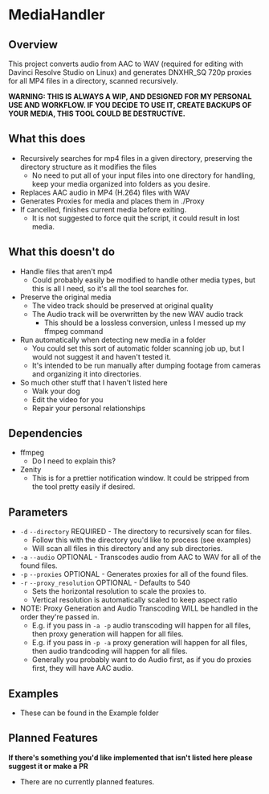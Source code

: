 # MediaHandler
## Overview
This project converts audio from AAC to WAV (required for editing with Davinci Resolve Studio on Linux) and generates DNXHR_SQ 720p proxies for all MP4 files in a directory, scanned recursively.

**WARNING: THIS IS ALWAYS A WIP, AND DESIGNED FOR MY PERSONAL USE AND WORKFLOW. IF YOU DECIDE TO USE IT, CREATE BACKUPS OF YOUR MEDIA, THIS TOOL COULD BE DESTRUCTIVE.**

## What this does
* Recursively searches for mp4 files in a given directory, preserving the directory structure as it modifies the files
    * No need to put all of your input files into one directory for handling, keep your media organized into folders as you desire.
* Replaces AAC audio in MP4 (H.264) files with WAV
* Generates Proxies for media and places them in ./Proxy
* If cancelled, finishes current media before exiting.
    * It is not suggested to force quit the script, it could result in lost media.

## What this doesn't do
* Handle files that aren't mp4
   * Could probably easily be modified to handle other media types, but this is all I need, so it's all the tool searches for.
* Preserve the original media
   * The video track should be preserved at original quality
   * The Audio track will be overwritten by the new WAV audio track
      * This should be a lossless conversion, unless I messed up my ffmpeg command
* Run automatically when detecting new media in a folder
   * You could set this sort of automatic folder scanning job up, but I would not suggest it and haven't tested it.
   * It's intended to be run manually after dumping footage from cameras and organizing it into directories.
* So much other stuff that I haven't listed here
   * Walk your dog
   * Edit the video for you
   * Repair your personal relationships

## Dependencies
* ffmpeg
   * Do I need to explain this?
* Zenity
    * This is for a prettier notification window. It could be stripped from the tool pretty easily if desired.

## Parameters
* `-d` `--directory` REQUIRED - The directory to recursively scan for files.
    * Follow this with the directory you'd like to process (see examples)
    * Will scan all files in this directory and any sub directories.
* `-a` `--audio` OPTIONAL - Transcodes audio from AAC to WAV for all of the found files.
* `-p` `--proxies` OPTIONAL - Generates proxies for all of the found files.
* `-r` `--proxy_resolution` OPTIONAL - Defaults to 540
    * Sets the horizontal resolution to scale the proxies to.
    * Vertical resolution is automatically scaled to keep aspect ratio
* NOTE: Proxy Generation and Audio Transcoding WILL be handled in the order they're passed in.
    * E.g. if you pass in `-a -p` audio transcoding will happen for all files, then proxy generation will happen for all files.
    * E.g. if you pass in `-p -a` proxy generation will happen for all files, then audio trandcoding will happen for all files.
    * Generally you probably want to do Audio first, as if you do proxies first, they will have AAC audio.

## Examples
* These can be found in the Example folder

## Planned Features
**If there's something you'd like implemented that isn't listed here please suggest it or make a PR**
* There are no currently planned features.
